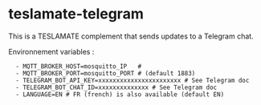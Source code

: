 # teslamate-telegram

This is a TESLAMATE complement that sends updates to a Telegram chat.


Environnement variables : 

      - MQTT_BROKER_HOST=mosquitto_IP   # 
      - MQTT_BROKER_PORT=mosquitto_PORT # (default 1883)
      - TELEGRAM_BOT_API_KEY=xxxxxxxxxxxxxxxxxxxxxxx # See Telegram doc
      - TELEGRAM_BOT_CHAT_ID=xxxxxxxxxxxxxx # See Telegram doc
      - LANGUAGE=EN # FR (french) is also available (default EN)
